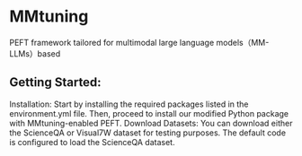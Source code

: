 # MMtuning
PEFT framework tailored for multimodal large language models（MM-LLMs）based

## Getting Started:
Installation: Start by installing the required packages listed in the environment.yml file. Then, proceed to install our modified Python package with MMtuning-enabled PEFT.
Download Datasets: You can download either the ScienceQA or Visual7W dataset for testing purposes. The default code is configured to load the ScienceQA dataset.
